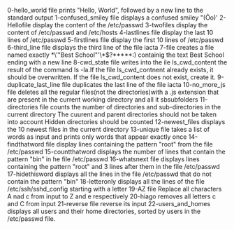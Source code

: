 0-hello_world file prints "Hello, World", followed by a new line to the standard output
1-confused_smiley file displays a confused smiley "(Ôo)'
2-Hellofile display the content of the /etc/passwd
3-twofiles display the content of /etc/passwd and /etc/hosts
4-lastlines file display the last 10 lines of /etc/passwd
5-firstlines file display the first 10 lines of /etc/passwd
6-third_line file displays the third line of the file iacta
7-file creates a file named exactly \*\\'"Best School"\'\\*$\?\*\*\*\*\*:) containig the text Best School ending with a new line
8-cwd_state file writes into the ile ls_cwd_content the result of the command ls -la.If the file ls_cwd_contnent already exists, it should be overwritten. If the file ls_cwd_content does not exist, create it.
9-duplicate_last_line file duplicates the last line of the file iacta
10-no_more_js file deletes all the regular files(not the directories)with a .js extension that are present in the current working directory and all it sbsubfolders
11-directories file counts the number of directories and sub-directories in the current directory
The cuurent and parent directories should not be taken into account
Hidden directories should be counted
12-newest_files displays the 10 newest files in the current directory
13-unique file takes a list of words as input and prints only words that appear exactly once
14-findthatword file display lines containing the pattern "root" from the file /etc/passwd
15-countthatword displays the number of lines that contain the pattern "bin" in he file /etc/passwd
16-whatsnext file displays lines containing the pattern "root" and 3 lines after them in the file /etc/passwd
17-hidethisword displays all the lines in the file /etc/passwd that do not contain the pattern "bin"
18-letteronly displays all the lines of the file /etc/ssh/sshd_config starting with a letter
19-AZ file Replace all characters A nad c from input to Z and e respectively
20-hiago removes all letters c and C from input
21-reverse file reverse its input
22-users_and_homes displays all users and their home directories, sorted by users in the /etc/passwd file.
